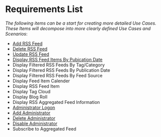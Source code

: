 # Requirements List #
_The following items can be a start for creating more detailed Use Cases.  These Items will decompose into more clearly defined Use Cases and Scenarios_:

  * [Add RSS Feed](AddRSSFeed.md)
  * [Delete RSS Feed](DeleteRSSFeed.md)
  * [Update RSS Feed](UpdateSSFeed.md)
  * [Display RSS Feed Items By Pubication Date](DisplayRSSFeedItemsByPubDate.md)
  * Display Filtered RSS Feeds By Tag/Category
  * Display Filtered RSS Feeds By Publication Date
  * Display Filtered RSS Feeds By Feed Source
  * Display Feed Item Calender
  * Display RSS Feed Item
  * Display Tag Cloud
  * Display Blog Roll
  * Display RSS Aggregated Feed Information
  * [Administrator Logon](AdminLogon.md)
  * [Add Administrator](AdminAddAdministrator.md)
  * [Delete Administrator](AdminDeleteAdminitrator.md)
  * [Disable Administrator](AdminDisableAdminstrator.md)
  * Subscribe to Aggregated Feed